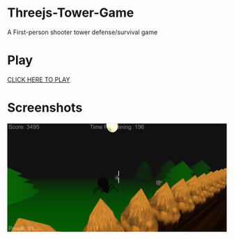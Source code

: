 # Threejs-Tower-Game
A First-person shooter tower defense/survival game

# Play
[CLICK HERE TO PLAY](https://cis.gvsu.edu/~darre/Threejs-Tower-Game/)

# Screenshots
![Screenshot](./towergame.png)
